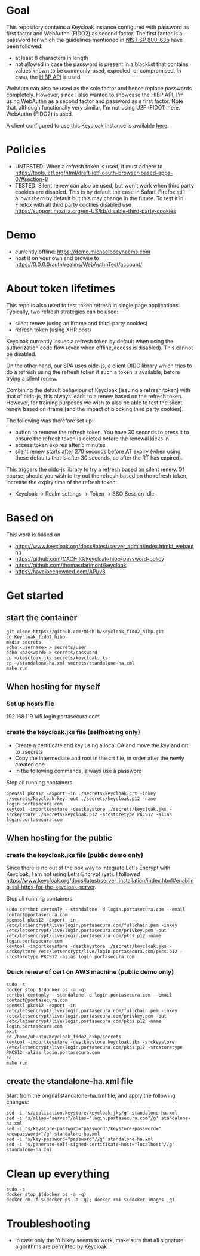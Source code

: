 # Goal
This repository contains a Keycloak instance configured with password as first factor and WebAuthn (FIDO2) as second factor. The first factor is a password for which the guidelines mentioned in [NIST SP 800-63b](https://pages.nist.gov/800-63-3/sp800-63b.html) have been followed:
* at least 8 characters in length
* not allowed in case the password is present in a blacklist that contains values known to be commonly-used, expected, or compromised. In casu, the [HIBP API](https://haveibeenpwned.com/API/v3) is used. 

WebAutn can also be used as the sole factor and hence replace passwords completely. However, since I also wanted to showcase the HIBP API, I'm  using WebAuthn as a second factor and password as a first factor. Note that, although functionally very similar, I'm not using U2F (FIDO1) here. WebAuthn (FIDO2) is used. 

A client configured to use this Keycloak instance is available [here](https://github.com/Mich-b/Keycloak_client_oidc_spa).

# Policies
- UNTESTED: When a refresh token is used, it must adhere to https://tools.ietf.org/html/draft-ietf-oauth-browser-based-apps-07#section-8
- TESTED: Silent renew can also be used, but won't work when third party cookies are disabled. This is by default the case in Safari. Firefox still allows them by default but this may change in the future. To test it in Firefox with all third party cookies disabled use https://support.mozilla.org/en-US/kb/disable-third-party-cookies

# Demo
- currently offline: https://demo.michaelboeynaems.com
- host it on your own and browse to https://0.0.0.0/auth/realms/WebAuthnTest/account/

# About token lifetimes
This repo is also used to test token refresh in single page applications. Typically, two refresh strategies can be used:
- silent renew (using an iframe and third-party cookies)
- refresh token (using XHR post)

Keycloak currently issues a refresh token by default when using the authorization code flow (even when offline_access is disabled). This cannot be disabled.

On the other hand, our SPA uses oidc-js, a client OIDC library which tries to do a refresh using the refresh token if such a token is available, before trying a silent renew. 

Combining the default behaviour of Keycloak (issuing a refresh token) with that of oidc-js, this always leads to a renew based on the refresh token. However, for training purposes we wish to also be able to test the silent renew based on iframe (and the impact of blocking third party cookies). 

The following was therefore set up:
* button to remove the refresh token. You have 30 seconds to press it to ensure the refresh token is deleted before the renewal kicks in
* access token expires after 5 minutes
* silent renew starts after 270 seconds before AT expiry (when using these defaults that is after 30 seconds, so after the RT has expired).

This triggers the oidc-js library to try a refresh based on silent renew. Of course, should you wish to try out the refresh based on the refresh token, increase the expiry time of the refresh token:
* Keycloak -> Realm settings -> Token -> SSO Session Idle


# Based on
This work is based on
* https://www.keycloak.org/docs/latest/server_admin/index.html#_webauthn
* https://github.com/CACI-IIG/keycloak-hibp-password-policy 
* https://github.com/thomasdarimont/keycloak
* https://haveibeenpwned.com/API/v3

# Get started
## start the container
```
git clone https://github.com/Mich-b/Keycloak_fido2_hibp.git
cd Keycloak_fido2_hibp
mkdir secrets
echo <username> > secrets/user
echo <password> > secrets/password
cp ~/keycloak.jks secrets/keycloak.jks
cp ~/standalone-ha.xml secrets/standalone-ha.xml
make run
```

## When hosting for myself
### Set up hosts file
192.168.119.145	login.portasecura.com

### create the keycloak.jks file (selfhosting only)
- Create a certificate and key using a local CA and move the key and crt to ./secrets
- Copy the intermediate and root in the crt file, in order after the newly created one
- In the following commands, always use a password

Stop all running containers

```
openssl pkcs12 -export -in ./secrets/keycloak.crt -inkey ./secrets/keycloak.key -out ./secrets/keycloak.p12 -name login.portasecura.com
keytool -importkeystore -destkeystore ./secrets/keycloak.jks -srckeystore ./secrets/keycloak.p12 -srcstoretype PKCS12 -alias login.portasecura.com
```

## When hosting for the public
### create the keycloak.jks file (public demo only)
Since there is no out of the box way to integrate Let's Encrypt with Keycloak, I am not using Let's Encrypt (yet). 
I followed https://www.keycloak.org/docs/latest/server_installation/index.html#enabling-ssl-https-for-the-keycloak-server. 

Stop all running containers

```
sudo certbot certonly --standalone -d login.portasecura.com --email contact@portasecura.com
openssl pkcs12 -export -in /etc/letsencrypt/live/login.portasecura.com/fullchain.pem -inkey /etc/letsencrypt/live/login.portasecura.com/privkey.pem -out /etc/letsencrypt/live/login.portasecura.com/pkcs.p12 -name login.portasecura.com
keytool -importkeystore -destkeystore ./secrets/keycloak.jks -srckeystore /etc/letsencrypt/live/login.portasecura.com/pkcs.p12 -srcstoretype PKCS12 -alias login.portasecura.com
```

### Quick renew of cert on AWS machine (public demo only)
```
sudo -s
docker stop $(docker ps -a -q)
certbot certonly --standalone -d login.portasecura.com --email contact@portasecura.com
openssl pkcs12 -export -in /etc/letsencrypt/live/login.portasecura.com/fullchain.pem -inkey /etc/letsencrypt/live/login.portasecura.com/privkey.pem -out /etc/letsencrypt/live/login.portasecura.com/pkcs.p12 -name login.portasecura.com
exit
cd /home/ubuntu/Keycloak_fido2_hibp/secrets
keytool -importkeystore -destkeystore keycloak.jks -srckeystore /etc/letsencrypt/live/login.portasecura.com/pkcs.p12 -srcstoretype PKCS12 -alias login.portasecura.com
cd ..
make run
```

## create the standalone-ha.xml file
Start from the orignal standalone-ha.xml file, and apply the following changes:
```
sed -i 's/application.keystore/keycloak.jks/g' standalone-ha.xml
sed -i 's/alias="server"/alias="login.portasecura.com"/g' standalone-ha.xml
sed -i 's/keystore-password="password"/keystore-password="<newpassword>"/g' standalone-ha.xml
sed -i 's/key-password="password"//g' standalone-ha.xml
sed -i 's/generate-self-signed-certificate-host="localhost"//g' standalone-ha.xml
```

# Clean up everything

```
sudo -s
docker stop $(docker ps -a -q)
docker rm -f $(docker ps -a -q); docker rmi $(docker images -q)
```

# Troubleshooting
* In case only the Yubikey seems to work, make sure that all signature algorithms are permitted by Keycloak
